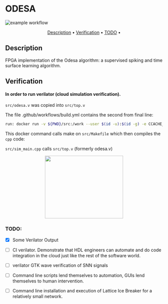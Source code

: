 # ODESA

![example workflow](https://github.com/russelljjarvis/ODESA-1/actions/workflows/build.yml/badge.svg)


<p align="center">
  <a href="#Description">Description</a> •
  <a href="#Verification">Verification</a> •
  <a href="#TODO">TODO</a> •
</p>

## Description 
FPGA implementation of the Odesa algorithm: a supervised spiking and time surface learning algorithm.

## Verification

#### In order to run verilator (cloud simulation verification).

`src/odesa.v` was copied into `src/top.v`

The file .github/workflows/build.yml
contains the second from final line:
```bash
run: docker run -v ${PWD}/src:/work --user $(id -u):$(id -g) -e CCACHE_DIR=/work/.ccache --entrypoint make verilator/verilator:stable
```
This docker command calls make on `src/Makefile` which then compiles the `cpp` code:

`src/sim_main.cpp` calls `src/top.v` (formerly odesa.v)


<p align="center">
	<img src="https://user-images.githubusercontent.com/53887767/174504252-cd42a9eb-fe8f-4900-8fdc-23cec215f9eb.png" width="250" height="200">
</p>


### TODO:  
- [x] Some Verilator Output
- [ ] CI verilator. Demonstrate that HDL engineers can automate and do code integration in the cloud just like the rest of the software world.
- [ ] verilator GTK wave verification of SNN signals
- [ ] Command line scripts lend themselves to automation, GUIs lend themselves to human intervention.
- [ ] Command line installation and execution of Lattice Ice Breaker for a relatively small network.

